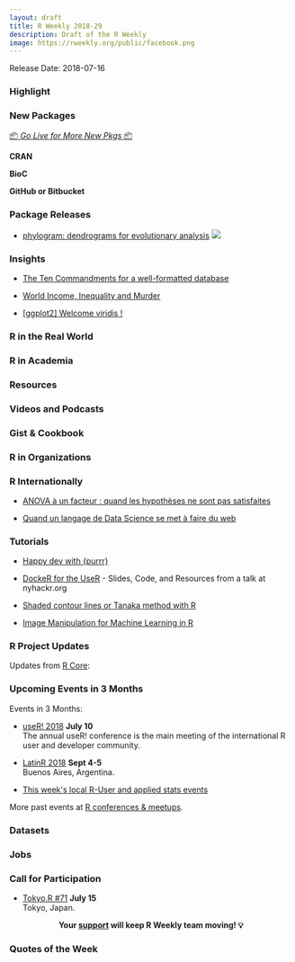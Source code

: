 ```yaml
---
layout: draft
title: R Weekly 2018-29
description: Draft of the R Weekly
image: https://rweekly.org/public/facebook.png
---
```


Release Date: 2018-07-16

###  Highlight


###  New Packages

<p class="added-hostname"><a href="https://rweekly.org/live" target="_blank" class="externalLink">📦 <i>Go Live for More New Pkgs</i> 📦</a></p>

**CRAN**


**BioC**


**GitHub or Bitbucket**



### Package Releases

+ [phylogram: dendrograms for evolutionary analysis](https://ropensci.org/technotes/2018/07/12/phylogram/)
![](https://d33wubrfki0l68.cloudfront.net/c8a2a94543807bb2faf0583ce46ddd297e5a22bb/aab46/img/blog-images/2018-07-12-phylogram/unnamed-chunk-8-1.png)

### Insights

+ [The Ten Commandments for a well-formatted database](https://rtask.thinkr.fr/blog/the-ten-commandments-for-a-well-formatted-database/)

+ [World Income, Inequality and Murder](http://staff.math.su.se/hoehle/blog/2018/07/09/gini.html)

+ [[ggplot2] Welcome viridis !](https://rtask.thinkr.fr/blog/ggplot2-welcome-viridis/)

### R in the Real World




###  R in Academia



###  Resources


###  Videos and Podcasts



### Gist & Cookbook




###  R in Organizations




### R Internationally

+ [ANOVA à un facteur : quand les hypothèses ne sont pas satisfaites](https://statistique-et-logiciel-r.com/anova-a-un-facteur-quand-les-hypotheses-ne-sont-pas-satisfaites/?platform=hootsuite)

+ [Quand un langage de Data Science se met à faire du web](https://www.youtube.com/watch?v=8aRmY3A6raU)

###  Tutorials

+ [Happy dev with {purrr}](https://colinfay.me/happy-dev-purrr/)

+ [DockeR for the UseR](https://github.com/noamross/nyhackr-docker-talk) - Slides, Code, and Resources from a talk at nyhackr.org

+ [Shaded contour lines or Tanaka method with R](https://rgeomatic.hypotheses.org/1536)

+ [Image Manipulation for Machine Learning in R](https://heartbeat.fritz.ai/image-manipulation-for-machine-learning-in-r-ff2b92069fef)

<!--<div class="post-more-begin"></div><div class="post-more-end"></div>-->

###  R Project Updates

Updates from [R Core](http://developer.r-project.org/blosxom.cgi/R-devel/NEWS):




###  Upcoming Events in 3 Months

Events in 3 Months:

+ [useR! 2018](https://user2018.r-project.org/) **July 10** <br />
The annual useR! conference is the main meeting of the international R user and developer community.

+ [LatinR 2018](http://latin-r.com/) **Sept 4-5** <br />
Buenos Aires, Argentina.

+ [This week's local R-User and applied stats events](https://community.rstudio.com/c/irl)

More past events at [R conferences & meetups](https://conf.rweekly.org).

### Datasets




### Jobs




###  Call for Participation

+ [Tokyo.R #71](https://tokyor.connpass.com/event/92522/) **July 15**<br /> Tokyo, Japan.

<p class="hide-support added-hostname support-rweekly" style="text-align: center;font-weight: bold;">Your <a class="non-visited externalLink" href="https://www.patreon.com/rweekly" onclick="pas(this)">support</a> will keep R Weekly team moving! 💡</p>

###  Quotes of the Week

